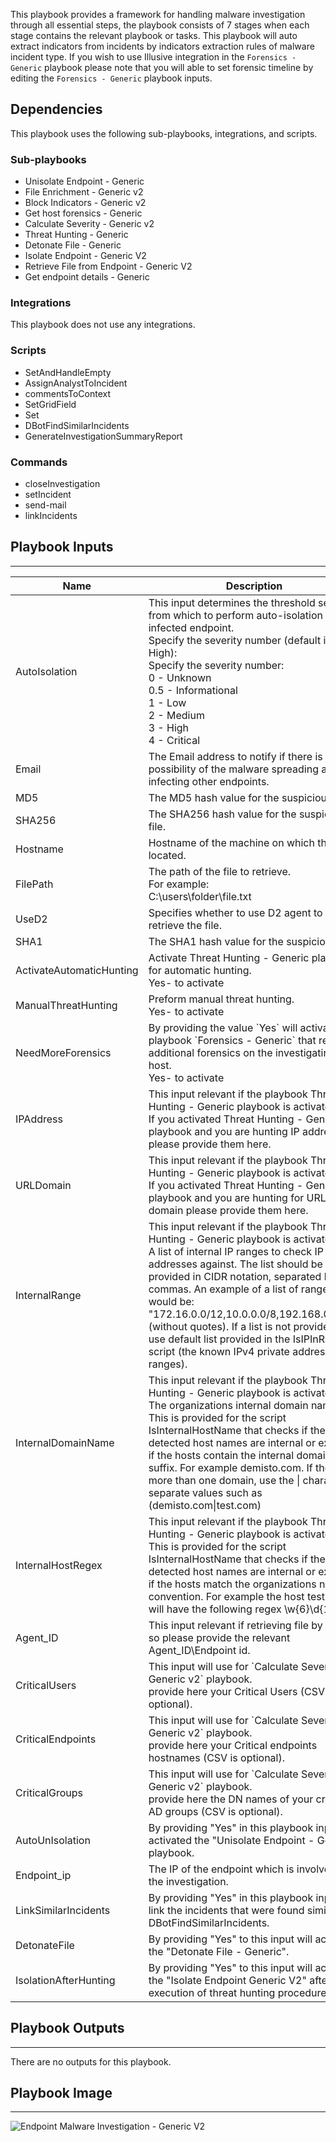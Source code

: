 This playbook provides a framework for handling malware investigation through all essential steps, the playbook consists of 7 stages when each stage contains the relevant playbook or tasks. 
This playbook will auto extract indicators from incidents by indicators extraction rules of malware incident type.
If you wish to use Illusive integration in the `Forensics - Generic` playbook please note that you will able to set forensic timeline by editing the `Forensics - Generic` playbook inputs.  
    

## Dependencies
This playbook uses the following sub-playbooks, integrations, and scripts.

### Sub-playbooks
* Unisolate Endpoint - Generic
* File Enrichment - Generic v2
* Block Indicators - Generic v2
* Get host forensics - Generic 
* Calculate Severity - Generic v2
* Threat Hunting - Generic 
* Detonate File - Generic
* Isolate Endpoint - Generic V2
* Retrieve File from Endpoint - Generic V2
* Get endpoint details - Generic

### Integrations
This playbook does not use any integrations.

### Scripts
* SetAndHandleEmpty
* AssignAnalystToIncident
* commentsToContext
* SetGridField
* Set
* DBotFindSimilarIncidents
* GenerateInvestigationSummaryReport

### Commands
* closeInvestigation
* setIncident
* send-mail
* linkIncidents

## Playbook Inputs
---

| **Name** | **Description** | **Default Value** | **Required** |
| --- | --- | --- | --- |
| AutoIsolation | This input determines the threshold severity from which to perform auto-isolation for the infected endpoint.<br/>Specify the severity number \(default is High\):<br/>Specify the severity number:<br/>0 - Unknown<br/>0.5 - Informational<br/>1 - Low<br/>2 - Medium<br/>3 - High<br/>4 - Critical | 3 | Optional |
| Email | The Email address to notify if there is a possibility of the malware spreading and infecting other endpoints. |  | Optional |
| MD5 | The MD5 hash value for the suspicious file. | incident.md5 | Optional |
| SHA256 | The SHA256  hash value for the suspicious file. | incident.sha256 | Optional |
| Hostname | Hostname of the machine on which the file is located. | incident.hostname | Optional |
| FilePath | The path of the file to retrieve.<br/>For example:<br/>C:\\users\\folder\\file.txt | File.Path | Optional |
| UseD2 | Specifies whether to use D2 agent to retrieve the file. | no | Optional |
| SHA1 | The SHA1 hash value for the suspicious file. | incident.sha1 | Optional |
| ActivateAutomaticHunting | Activate Threat Hunting - Generic playbook for automatic hunting.<br/>Yes- to activate<br/> | no | Optional |
| ManualThreatHunting | Preform manual threat hunting.<br/>Yes- to activate<br/> | No | Optional |
| NeedMoreForensics | By providing the value \`Yes\` will activate the playbook \`Forensics - Generic\` that retrieves additional forensics on the investigating host. <br/>Yes- to activate | no | Optional |
| IPAddress | This input relevant if the  playbook Threat Hunting - Generic playbook is activated. <br/>If you activated Threat Hunting - Generic playbook and you are hunting IP addresses  please provide them here.<br/> |  | Optional |
| URLDomain | This input relevant if the  playbook Threat Hunting - Generic playbook is activated. <br/>If you activated Threat Hunting - Generic playbook and you are hunting for URL or domain please provide them here.  |  | Optional |
| InternalRange | This input relevant if the  playbook Threat Hunting - Generic playbook is activated. <br/>A list of internal IP ranges to check IP addresses against. The list should be provided in CIDR notation, separated by commas. An example of a list of ranges would be: "172.16.0.0/12,10.0.0.0/8,192.168.0.0/16" \(without quotes\). If a list is not provided, will use default list provided in the IsIPInRanges script \(the known IPv4 private address ranges\). |  | Optional |
| InternalDomainName | This input relevant if the  playbook Threat Hunting - Generic playbook is activated. <br/>The organizations internal domain name. This is provided for the script IsInternalHostName that checks if the detected host names are internal or external if the hosts contain the internal domains suffix. For example demisto.com. If there is more than one domain, use the \| character to separate values such as \(demisto.com\|test.com\) |  | Optional |
| InternalHostRegex | This input relevant if the  playbook Threat Hunting - Generic playbook is activated.<br/>This is provided for the script IsInternalHostName that checks if the detected host names are internal or external. if the hosts match the organizations naming convention. For example the host testpc1 will have the following regex \\w\{6\}\\d\{1\} |  | Optional |
| Agent_ID | This input relevant if retrieving file by EDR, if so please provide the relevant Agent_ID\\Endpoint id.   | Agents ID.None | Optional |
| CriticalUsers | This input will use for \`Calculate Severity - Generic v2\` playbook.<br/>provide here your Critical Users \(CSV is optional\). | admin | Optional |
| CriticalEndpoints | This input will use for \`Calculate Severity - Generic v2\` playbook.<br/>provide here your Critical endpoints hostnames \(CSV is optional\). |  | Optional |
| CriticalGroups | This input will use for \`Calculate Severity - Generic v2\` playbook.<br/>provide here the DN names of your critical AD groups \(CSV is optional\). |  | Optional |
| AutoUnIsolation | By providing "Yes" in this playbook input will activated the "Unisolate Endpoint - Generic" playbook. | no | Optional |
| Endpoint_ip | The IP of the endpoint which is involved in the investigation. |  | Optional |
| LinkSimilarIncidents | By providing "Yes" in this playbook input will link the incidents that were found similar by DBotFindSimilarIncidents.  | no | Optional |
| DetonateFile | By providing "Yes" to this input will activate the "Detonate File - Generic".  | no | Optional |
| IsolationAfterHunting | By providing "Yes" to this input will activate the "Isolate Endpoint Generic V2" after the execution of threat hunting procedures.  | no | Optional |

## Playbook Outputs
---
There are no outputs for this playbook.

## Playbook Image
---
![Endpoint Malware Investigation - Generic V2](https://github.com/demisto/content/raw/ee07059dc8769d6f5652a4a07b668d63266cafaf/Packs/Malware/doc_files/Endpoint_Malware_Investigation_-_Generic_V2.png)